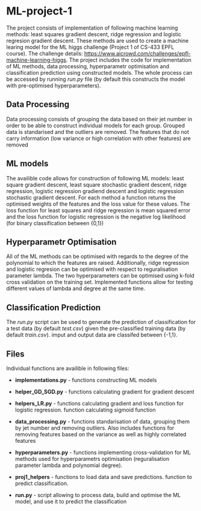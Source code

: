 # ML-project-1

The project consists of implementation of following machine learning methods: least squares gradient descent, ridge regression and logistic regresion gradient descent. These methods are used to create a machine learing model for the ML higgs challenge (Project 1 of CS-433 EPFL course). The challenge details: https://www.aicrowd.com/challenges/epfl-machine-learning-higgs.
The project includes the code for implementation of ML methods, data processing, hyperparametr optimisation and classification prediction using constructed models. The whole process can be accessed by running _run.py_ file (by default this constructs the model with pre-optimised hyperparameters).

## Data Processing
Data processing consists of grouping the data based on their jet number in order to be able to construct individual models for each group. Grouped data is standarised and the outliers are removed. The features that do not carry information (low variance or high correlation with other features) are removed

## ML models
The availible code allows for construction of following ML models: least square gradient descent, least square stochastic gradient descent, ridge regression, logistic regression gradiend descent and logistic regression stochastic gradient descent. For each method a function returns the optimised weights of the features and the loss value for these values. The loss function for least squares and ridge regression is mean squared error and the loss function for logistic regression is the negative log likelihood (for binary classification between {0,1})

## Hyperparametr Optimisation
All of the ML methods can be optimised with regards to the degree of the polynomial to which the features are raised. Additionally, ridge regression and logistic regresion can be optimised with respect to reguralisation parameter lambda. The two hyperparameters can be optimised using k-fold cross validation on the training set. Implemented functions allow for testing different values of lambda and degree at the same time.

## Classification Prediction
The _run.py_ script can be used to generate the prediction of classification for a test data (by default _test.csv_) given the pre-classified training data (by default _train.csv_). imput and output data are classifed between {-1,1}.

## Files

Individual functions are availible in following files:

* **implementations.py** - functions constructing ML models

* **helper_GD_SGD.py** - functions calculating gradient for gradient descent

* **helpers_LR.py** - functions calculating gradient and loss function for logistic regression. function calculating sigmoid function

* **data_processing.py** - functions standarisation of data, grouping them by jet number and removing outliers. Also includes functions for removing features based on the variance as well as highly correlated features

* **hyperparameters.py** - functions implementing cross-validation for ML methods used for hyperparametrs optimisation (reguralisation parameter lambda and polynomial degree).

* **proj1_helpers** - functions to load data and save predictions. function to predict classification.

* **run.py** - script allowing to process data, build and optimise the ML model, and use it to predict the classification

